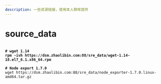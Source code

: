 ```yaml
---
description: 一些资源链接，使用本人群晖提供
---
```


# source\_data

<pre class="language-sh"><code class="lang-sh"><strong>
</strong><strong># wget 1.14
</strong><strong>rpm -ivh https://dsm.zhaolibin.com:88/sre_data/wget-1.14-18.el7_6.1.x86_64.rpm
</strong><strong>
</strong><strong># Node export 1.7.0
</strong>wget https://dsm.zhaolibin.com:88/sre_data/node_exporter-1.7.0.linux-amd64.tar.gz


</code></pre>
